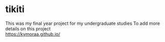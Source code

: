 # tikiti
This was my final year project for my undergraduate studies 
To add more details on this project <br>
https://kymoraa.github.io/
